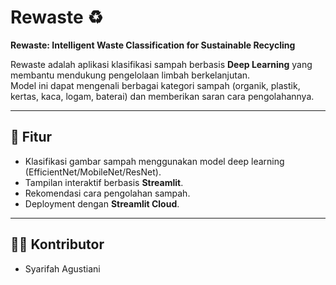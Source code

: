 # Rewaste ♻️
**Rewaste: Intelligent Waste Classification for Sustainable Recycling**

Rewaste adalah aplikasi klasifikasi sampah berbasis **Deep Learning** yang membantu mendukung pengelolaan limbah berkelanjutan.  
Model ini dapat mengenali berbagai kategori sampah (organik, plastik, kertas, kaca, logam, baterai) dan memberikan saran cara pengolahannya.

---

## 🚀 Fitur
- Klasifikasi gambar sampah menggunakan model deep learning (EfficientNet/MobileNet/ResNet).
- Tampilan interaktif berbasis **Streamlit**.
- Rekomendasi cara pengolahan sampah.
- Deployment dengan **Streamlit Cloud**.

---

## 👨‍💻 Kontributor
- Syarifah Agustiani

  
